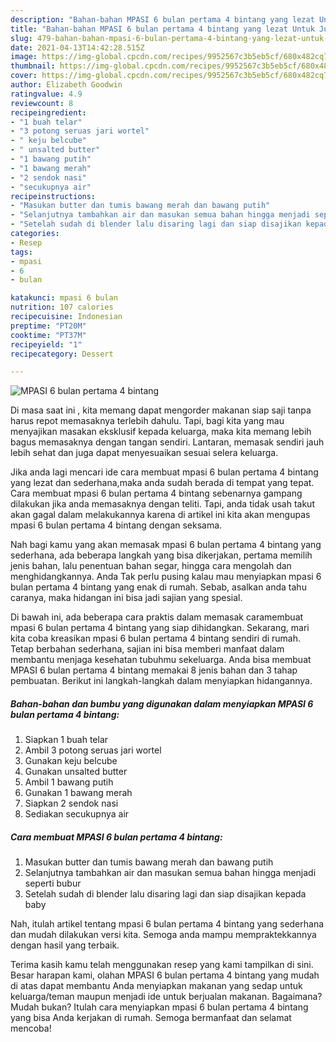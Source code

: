 ```yaml
---
description: "Bahan-bahan MPASI 6 bulan pertama 4 bintang yang lezat Untuk Jualan"
title: "Bahan-bahan MPASI 6 bulan pertama 4 bintang yang lezat Untuk Jualan"
slug: 479-bahan-bahan-mpasi-6-bulan-pertama-4-bintang-yang-lezat-untuk-jualan
date: 2021-04-13T14:42:28.515Z
image: https://img-global.cpcdn.com/recipes/9952567c3b5eb5cf/680x482cq70/mpasi-6-bulan-pertama-4-bintang-foto-resep-utama.jpg
thumbnail: https://img-global.cpcdn.com/recipes/9952567c3b5eb5cf/680x482cq70/mpasi-6-bulan-pertama-4-bintang-foto-resep-utama.jpg
cover: https://img-global.cpcdn.com/recipes/9952567c3b5eb5cf/680x482cq70/mpasi-6-bulan-pertama-4-bintang-foto-resep-utama.jpg
author: Elizabeth Goodwin
ratingvalue: 4.9
reviewcount: 8
recipeingredient:
- "1 buah telar"
- "3 potong seruas jari wortel"
- " keju belcube"
- " unsalted butter"
- "1 bawang putih"
- "1 bawang merah"
- "2 sendok nasi"
- "secukupnya air"
recipeinstructions:
- "Masukan butter dan tumis bawang merah dan bawang putih"
- "Selanjutnya tambahkan air dan masukan semua bahan hingga menjadi seperti bubur"
- "Setelah sudah di blender lalu disaring lagi dan siap disajikan kepada baby"
categories:
- Resep
tags:
- mpasi
- 6
- bulan

katakunci: mpasi 6 bulan 
nutrition: 107 calories
recipecuisine: Indonesian
preptime: "PT20M"
cooktime: "PT37M"
recipeyield: "1"
recipecategory: Dessert

---
```



![MPASI 6 bulan pertama 4 bintang](https://img-global.cpcdn.com/recipes/9952567c3b5eb5cf/680x482cq70/mpasi-6-bulan-pertama-4-bintang-foto-resep-utama.jpg)

Di masa  saat ini , kita memang dapat mengorder makanan siap saji tanpa harus repot memasaknya terlebih dahulu. Tapi, bagi kita yang mau menyajikan masakan eksklusif kepada keluarga, maka kita memang lebih bagus memasaknya dengan tangan sendiri. Lantaran, memasak sendiri jauh lebih sehat dan juga dapat menyesuaikan sesuai selera keluarga.

Jika anda lagi mencari ide cara membuat mpasi 6 bulan pertama 4 bintang yang lezat dan sederhana,maka anda sudah berada di tempat yang tepat. Cara membuat mpasi 6 bulan pertama 4 bintang  sebenarnya gampang dilakukan jika anda memasaknya dengan teliti. Tapi, anda tidak usah takut akan gagal dalam melakukannya 
karena di artikel ini kita akan mengupas mpasi 6 bulan pertama 4 bintang dengan seksama.  



Nah bagi kamu yang akan memasak mpasi 6 bulan pertama 4 bintang yang sederhana, ada beberapa langkah yang bisa dikerjakan, pertama memilih jenis bahan, lalu penentuan bahan segar, hingga cara mengolah dan menghidangkannya. Anda Tak perlu pusing kalau mau menyiapkan mpasi 6 bulan pertama 4 bintang yang enak di rumah. Sebab, asalkan anda  tahu caranya, maka hidangan ini bisa jadi sajian yang spesial.

Di bawah ini, ada beberapa cara praktis  dalam memasak caramembuat mpasi 6 bulan pertama 4 bintang yang siap dihidangkan. Sekarang, mari kita coba kreasikan mpasi 6 bulan pertama 4 bintang sendiri di rumah. Tetap berbahan sederhana, sajian ini bisa memberi manfaat dalam membantu menjaga kesehatan tubuhmu sekeluarga. Anda bisa membuat MPASI 6 bulan pertama 4 bintang memakai 8 jenis bahan dan 3 tahap pembuatan. Berikut ini langkah-langkah dalam menyiapkan hidangannya.

<!--inarticleads1-->

##### Bahan-bahan dan bumbu yang digunakan dalam menyiapkan MPASI 6 bulan pertama 4 bintang:

1. Siapkan 1 buah telar
1. Ambil 3 potong seruas jari wortel
1. Gunakan  keju belcube
1. Gunakan  unsalted butter
1. Ambil 1 bawang putih
1. Gunakan 1 bawang merah
1. Siapkan 2 sendok nasi
1. Sediakan secukupnya air




<!--inarticleads2-->

##### Cara membuat MPASI 6 bulan pertama 4 bintang:

1. Masukan butter dan tumis bawang merah dan bawang putih
1. Selanjutnya tambahkan air dan masukan semua bahan hingga menjadi seperti bubur
1. Setelah sudah di blender lalu disaring lagi dan siap disajikan kepada baby




Nah, itulah artikel tentang  mpasi 6 bulan pertama 4 bintang  yang sederhana dan mudah dilakukan versi kita. Semoga anda mampu mempraktekkannya dengan hasil yang terbaik. 

Terima kasih kamu telah menggunakan resep yang kami tampilkan di sini. Besar harapan kami, olahan  MPASI 6 bulan pertama 4 bintang yang mudah di atas dapat membantu Anda menyiapkan makanan yang sedap untuk keluarga/teman maupun menjadi ide untuk berjualan makanan. Bagaimana? Mudah bukan? Itulah cara menyiapkan mpasi 6 bulan pertama 4 bintang yang bisa Anda kerjakan di rumah. Semoga bermanfaat dan selamat mencoba!

